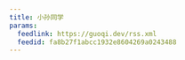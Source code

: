 ```yaml
---
title: 小孙同学
params:
  feedlink: https://guoqi.dev/rss.xml
  feedid: fa8b27f1abcc1932e8604269a0243488
---
```

